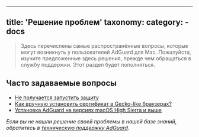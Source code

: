 
---
title: 'Решение проблем'
taxonomy:
    category:
        - docs
---

>Здесь перечислены самые распространённые вопросы, которые могут возникнуть у пользователей AdGuard для Mac. Пожалуйста, изучите предложенные здесь решения, прежде чем обращаться в службу поддержки. 
>Этот раздел будет пополняться.

 ## Часто задаваемые вопросы
 * [Не получается запустить защиту](https://kb.adguard.com/ru/macos/solving-problems/protection-cannot-be-enabled)
 * [Как вручную установить сертификат в Gecko-like браузерах?](https://kb.adguard.com/ru/macos/solving-problems/install-cert)
 * [Установка AdGuard на версиях macOS High Sierra и выше](https://kb.adguard.com/ru/macos/solving-problems/high-sierra-compatibility)
 

*Если вы не нашли решение своей проблемы в нашей базе знаний, обратитесь в [техническую поддержку AdGuard](https://kb.adguard.com/ru/technical-support).*
